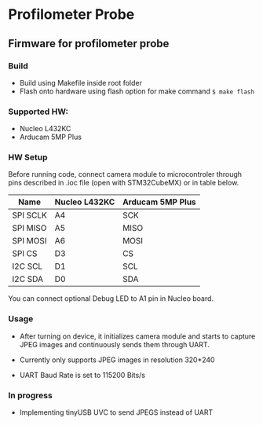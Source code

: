 # Profilometer Probe
## Firmware for profilometer probe

### Build

- Build using Makefile inside root folder
- Flash onto hardware using flash option for make command `$ make flash`

### Supported HW:
- Nucleo L432KC 
- Arducam 5MP Plus


### HW Setup

Before running code, connect camera module to microcontroler through pins described in .ioc file (open with STM32CubeMX) or in table below.

| Name        | Nucleo L432KC | Arducam 5MP Plus |
| ----------- | ------------- | ---------------- |
| SPI SCLK    | A4            | SCK              |
| SPI MISO    | A5            | MISO             |
| SPI MOSI    | A6            | MOSI             |
| SPI CS      | D3            | CS               |
| I2C SCL     | D1            | SCL              |
| I2C SDA     | D0            | SDA              |

You can connect optional Debug LED to A1 pin in Nucleo board.

### Usage

- After turning on device, it initializes camera module and starts to capture JPEG images and continuously sends them through UART. 

- Currently only supports JPEG images in resolution 320*240

- UART Baud Rate is set to 115200 Bits/s

### In progress

- Implementing tinyUSB UVC to send JPEGS instead of UART
